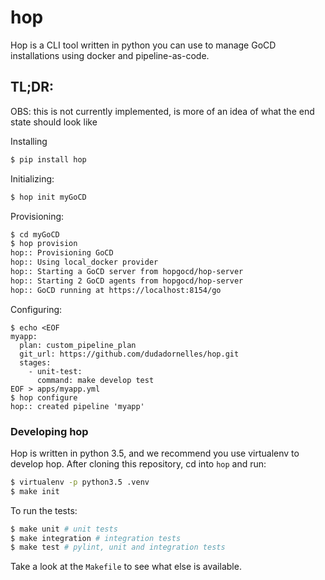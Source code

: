 # hop

Hop is a CLI tool written in python you can use to manage GoCD installations using docker and pipeline-as-code.

## TL;DR:

OBS: this is not currently implemented, is more of an idea of what the end state should look like

Installing
```bash
$ pip install hop
```
Initializing:
```bash
$ hop init myGoCD
```
Provisioning:
```bash
$ cd myGoCD
$ hop provision
hop:: Provisioning GoCD
hop:: Using local_docker provider
hop:: Starting a GoCD server from hopgocd/hop-server
hop:: Starting 2 GoCD agents from hopgocd/hop-server
hop:: GoCD running at https://localhost:8154/go
```
Configuring:
```
$ echo <EOF
myapp:
  plan: custom_pipeline_plan
  git_url: https://github.com/dudadornelles/hop.git
  stages:
    - unit-test:
      command: make develop test
EOF > apps/myapp.yml
$ hop configure
hop:: created pipeline 'myapp'
```

### Developing hop
Hop is written in python 3.5, and we recommend you use virtualenv to develop hop. After cloning this repository, cd into `hop` and run:
```bash
$ virtualenv -p python3.5 .venv
$ make init
```

To run the tests:
```bash
$ make unit # unit tests
$ make integration # integration tests
$ make test # pylint, unit and integration tests
```

Take a look at the `Makefile` to see what else is available.

